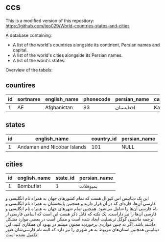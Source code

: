 # ccs
This is a modified version of this repository:
https://github.com/teo029/World-countries-states-and-cities

A database containing:
- A list of the world's countries alongside its continent, Persian names and capital.
- A list of the world's cities alongside its Persian names.
- A list of the word's states.

Overview of the tabels:

**countires**
---

id | sortname | english_name | phonecode | persian_name | capital_english_name | capital_persian_name | continent_name
---| ---| ---| ---| ---| ---| ---| ---|
1 | AF | Afghanistan  | 93 | افعانستان| Kabul  | کابل | Asia

**states**
---
id | english_name | country_id | persian_name
---| ---| ---| ---|
1  | Andaman and Nicobar Islands| 101 | NULL

**cities**
---
id | english_name | state_id | persian_name
--- | --- | --- | --- |
1  | Bombuflat | 1 | بمبوفلات

این یک دیتابیس اس کیو ال هست که تمام کشورهای جهان به همراه نام انگلیسی و فارسی آن‌ها، قاره‌ای که در آن قرار دارند و همچنین پایتختشان به همراه نام انگلیسی و نام فارسی آن‌ها را شامل می‌شود.
همچنین تمام شهرهای جهان به همراه نام انگلیسی و فارسی آن‌ها را نیز داراست. یک نکته که قابل ذکر هست این است که اسامی فارسی از ترجمه ماشینی گوگل ترنسلیت ایجاد شده است و ممکن است در بعضی موارد مشکل داشته باشد. اگر به چنین مواردی برخوردید ممنون میشم در بهبود آن همکاری کنید.
این دیتابیس همچنین استان‌های مربوط به هر شهری را نیز دارد که البته نام فارسی‌شان هنوز تکمیل نشده است.
